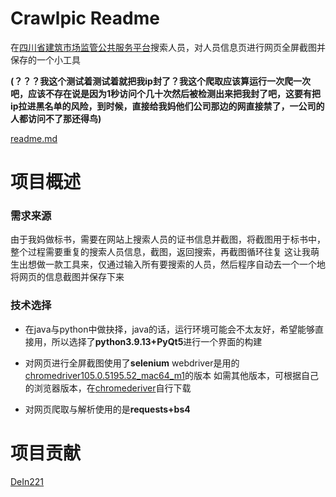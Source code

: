 Crawlpic Readme
===============
在[四川省建筑市场监管公共服务平台](http://sjfw.scjs.net.cn:8001/xxgx/Person/rList.aspx)搜索人员，对人员信息页进行网页全屏截图并保存的一个小工具

**(？？？我这个测试着测试着就把我ip封了？我这个爬取应该算运行一次爬一次吧，应该不存在说是因为1秒访问个几十次然后被检测出来把我封了吧，这要有把ip拉进黑名单的风险，到时候，直接给我妈他们公司那边的网直接禁了，一公司的人都访问不了那还得鸟)**

[readme.md](./readme.md)


项目概述
=========


### 需求来源
由于我妈做标书，需要在网站上搜索人员的证书信息并截图，将截图用于标书中，整个过程需要重复的搜索人员信息，截图，返回搜索，再截图循环往复
这让我萌生出想做一款工具来，仅通过输入所有要搜索的人员，然后程序自动去一个一个地将网页的信息截图并保存下来

### 技术选择
- 在java与python中做抉择，java的话，运行环境可能会不太友好，希望能够直接用，所以选择了**python3.9.13+PyQt5**进行一个界面的构建

- 对网页进行全屏截图使用了**selenium**
webdriver是用的[chromedriver105.0.5195.52_mac64_m1](http://chromedriver.storage.googleapis.com/index.html?path=105.0.5195.52/)的版本
如需其他版本，可根据自己的浏览器版本，在[chromederiver](http://chromedriver.storage.googleapis.com/index.html)自行下载

- 对网页爬取与解析使用的是**requests+bs4**

项目贡献
======

[DeIn221](https://github.com/DeIn221)

